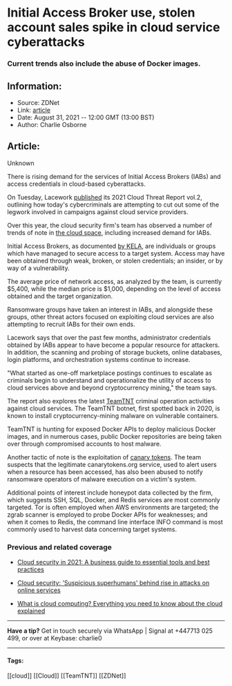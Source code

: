 # Initial Access Broker use, stolen account sales spike in cloud service cyberattacks
### Current trends also include the abuse of Docker images.

## Information:
+ Source: ZDNet
+ Link: [article](https://www.zdnet.com/article/initial-access-broker-use-stolen-account-sales-spike-in-cloud-service-cyberattacks/)
+ Date: August 31, 2021 -- 12:00 GMT (13:00 BST)
+ Author: Charlie Osborne


## Article:
Unknown

There is rising demand for the services of Initial Access Brokers (IABs) and access credentials in cloud-based cyberattacks. 


On Tuesday, Lacework [published](https://www.lacework.com/resources/) its 2021 Cloud Threat Report vol.2, outlining how today's cybercriminals are attempting to cut out some of the legwork involved in campaigns against cloud service providers.  

Over this year, the cloud security firm's team has observed a number of trends of note in [the cloud space](https://www.zdnet.com/article/cloud-security-in-2021-a-business-guide-to-essential-tools-and-best-practices/), including increased demand for IABs.  

Initial Access Brokers, as documented [by KELA](https://www.zdnet.com/article/ransomware-operators-love-them-key-trends-in-the-initial-access-broker-space/), are individuals or groups which have managed to secure access to a target system. Access may have been obtained through weak, broken, or stolen credentials; an insider, or by way of a vulnerability. 

The average price of network access, as analyzed by the team, is currently $5,400, while the median price is $1,000, depending on the level of access obtained and the target organization.  

Ransomware groups have taken an interest in IABs, and alongside these groups, other threat actors focused on exploiting cloud services are also attempting to recruit IABs for their own ends.  

Lacework says that over the past few months, administrator credentials obtained by IABs appear to have become a popular resource for attackers. In addition, the scanning and probing of storage buckets, online databases, login platforms, and orchestration systems continue to increase.  






"What started as one-off marketplace postings continues to escalate as criminals begin to understand and operationalize the utility of access to cloud services above and beyond cryptocurrency mining," the team says.  

The report also explores the latest [TeamTNT](https://www.zdnet.com/article/a-crypto-mining-botnet-is-now-stealing-docker-and-aws-credentials/) criminal operation activities against cloud services. The TeamTNT botnet, first spotted back in 2020, is known to install cryptocurrency-mining malware on vulnerable containers. 

TeamTNT is hunting for exposed Docker APIs to deploy malicious Docker images, and in numerous cases, public Docker repositories are being taken over through compromised accounts to host malware. 

Another tactic of note is the exploitation of [canary tokens](https://www.lacework.com/blog/canarytokensandransomwareoperations/). The team suspects that the legitimate canarytokens.org service, used to alert users when a resource has been accessed, has also been abused to notify ransomware operators of malware execution on a victim's system.  

Additional points of interest include honeypot data collected by the firm, which suggests SSH, SQL, Docker, and Redis services are most commonly targeted. Tor is often employed when AWS environments are targeted; the zgrab scanner is employed to probe Docker APIs for weaknesses; and when it comes to Redis, the command line interface INFO command is most commonly used to harvest data concerning target systems.  

###  Previous and related coverage

* [Cloud security in 2021: A business guide to essential tools and best practices](https://www.zdnet.com/article/cloud-security-in-2021-a-business-guide-to-essential-tools-and-best-practices/)  

* [Cloud security: 'Suspicious superhumans' behind rise in attacks on online services](https://www.zdnet.com/article/cloud-security-suspicious-superhumans-behind-rise-in-attacks-on-online-services/)  

* [What is cloud computing? Everything you need to know about the cloud explained](https://www.zdnet.com/article/what-is-cloud-computing-everything-you-need-to-know-about-the-cloud/)  




---

**Have a tip?** Get in touch securely via WhatsApp | Signal at +447713 025 499, or over at Keybase: charlie0



---





#### Tags:
[[cloud]] [[Cloud]] [[TeamTNT]] [[ZDNet]]
